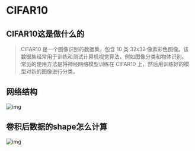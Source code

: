 # CIFAR10

## CIFAR10这是做什么的

> CIFAR10 是一个图像识别的数据集，包含 10 类 32x32 像素彩色图像。该数据集经常用于训练和测试计算机视觉算法，例如图像分类和物体识别。
> 常见的使用方法是将神经网络模型训练在 CIFAR10 上，然后用训练好的模型对新的图像进行分类。

## 网络结构

![img](./CIFRA10_structure.png)

## 卷积后数据的shape怎么计算

![img](./conv2d_param.png)


